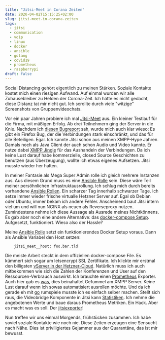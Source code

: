 ```yaml
---
title: "Jitsi-Meet in Corana Zeiten"
date: 2020-04-02T15:15:25+02:00
slug: jitsi-meet-in-corana-zeiten
tags:
  - jitsi
  - communication
  - voip
  - linux
  - docker
  - ansible
  - golang
  - covid19
  - prometheus
  - raspberrypi
draft: false
---
```


Social Distancing gehört eigentlich zu meinen Stärken. Soziale Kontakte kostet mich einen riesigen Aufwand. Auf einmal wurden wir alle Zuhausebleiber zu Helden der Corona-Zeit. Ich hätte es nicht gedacht, diese Distanz tat mir nicht gut. Ich scrollte durch viele "witzige" Screenshots von Gruppenvideochats.

Vor ein paar Jahren probiere ich mal [Jitsi-Meet](https://jitsi.org/) aus. Ein kleiner Testlauf für die Firma, mit mäßigen Erfolg. Ab drei Teilnehmern ging der Server in die Knie. Nachdem ich [diesen Bugreport](https://github.com/jitsi/jitsi-meet/issues/4758) sah, wurde mich auch klar wieso: Es gibt ein Firefox Bug, der die Verbindungen stark einschränkt, und das für alle Beteiligen. Egal. Ich kannte Jitsi schon aus meinen XMPP-Hype Jahren. Damals noch als Java Client der auch schon Audio und Video kannte. Er nutze dabei [XMPP Jingle](https://xmpp.org/extensions/xep-0166.html) für das Aushandeln der Verbindungen. Da ich keine Lust darauf habe kommerzielle, closed Source Geschichten zu benutzen (aus Überzeugung), wollte ich etwas eigenes Aufsetzen. Jitsi musste wieder her halten.

In meiner Fantasie als Mega Super Admin  rolle ich gleich mehrere Instanzen aus. Aus diesem Grund muss es eine [Ansible Rolle](https://github.com/xsteadfastx/ansible-xsfx-jitsi_meet) sein. Diese wäre Teil meiner persöhnlichen Infrastruktausrollung. Ich schlug mich durch bereits vorhandene [Ansible Rollen](https://github.com/UdelaRInterior/ansible-role-jitsi-meet/issues/5). Ein scharzer Tag innerhalb schwarzer Tage. Ich setze immer wieder frische virtualle Hetzner Server auf. Egal ob Debian oder Ubuntu, immer bekam ich andere Fehler. Anscheinend baut Jitsi intern viel um und will nun NGINX als neuen als Reverseproxy nutzen. Zumindestens nehme ich diese Aussage als Ausrede meines Nichtkönnens. Es gab aber noch eine andere Alternative: das [docker-compose Setup](https://github.com/jitsi/docker-jitsi-meet). Aufgesetzt, funktioniert. Wieso also der Hassle?

Meine [Ansible Rolle](https://github.com/xsteadfastx/ansible-xsfx-jitsi_meet) setzt ein funktionierendes Docker Setup voraus. Dann als Ansible Variabel den Host setzen:

        jitsi_meet__host: foo.bar.tld

Die meiste Arbeit steckt in dem offiziellen docker-compose File. Es kümmert sich sogar um letsencrypt SSL Zertifikate. Ich klickte mir erstmal den billigsten [vServer in der Hetzner-Cloud](https://www.hetzner.de/cloud). Natürlich muss ich auch mitbekommen wie sich die Zahlen der Konferenzen und User auf den Ressourcen-Verbrauch auswirkt. Ich brauchte einen [Prometheus](https://prometheus.io/) Exporter. Auch hier gab es [was](https://github.com/karrieretutor/jitsi-prom-exporter), dies beinahaltet Gefummel am XMPP Server. Keine Lust darauf wenn ich sowas automatisiert ausrollen möchte. Und da ich gerade eh mit [go](https://golang.org/) rumspiele musste ich es einfach selber machen. Stellt sich raus, die Videobridge Komponente in Jitsi kann [Statistiken](https://github.com/jitsi/jitsi-videobridge/blob/master/doc/statistics.md). Ich nehme die angebotenen Werte und baue daraus Prometheus Metriken. Ein Hack. Aber es macht was es soll. Der [jitsiexporter](https://github.com/xsteadfastx/jitsiexporter)!

Nun treffen wir uns einmal Morgends, frühstücken zusammen. Ich habe soviel soziale Kontakte wie noch nie. Diese Zeiten erzeugen eine Sensucht nach Nähe. Dies ist priviligiertes Gejammer aus der Quarantäne, das ist mir bewusst.

